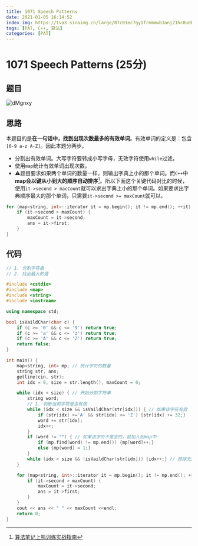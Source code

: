 ```yaml
---
title: 1071 Speech Patterns
date: 2021-01-05 16:14:52
index_img: https://tva3.sinaimg.cn/large/87c01ec7gy1frmmmwb3anj21hc0u0b2a.jpg
tags: [PAT, C++, 算法]
categories: [PAT]
---
```


# 1071 Speech Patterns (25分)

## 题目

![dMgnxy](https://gitee.com/yoyhm/oss/raw/master/uPic/dMgnxy.png)

## 思路

本题目的是**在一句话中，找到出现次数最多的有效单词**。有效单词的定义是：包含`[0-9 a-z A-Z]`。因此本题分两步。

- 分割出有效单词。大写字符要转成小写字母，无效字符使用`while`过滤。
- 使用`map`统计有效单词出现次数。
- ⚠️题目要求如果两个单词的数量一样，则输出字典上小的那个单词。而`C++`中**map会以键从小到大的顺序自动排序**[^1]。所以下面这个关键代码对比的时候，使用`it->second > macCount`就可以求出字典上小的那个单词。如果要求出字典顺序最大的那个单词，只需要`it->second >= maxCount`就可以。

```C++
for (map<string, int>::iterator it = mp.begin(); it != mp.end(); ++it) {
	if (it->second > maxCount) {
		maxCount = it->second;
		ans = it->first;
	}
}
```

## 代码

```C++
// 1. 分割字符串
// 2. 找出最大的值

#include <cstdio>
#include <map>
#include <string>
#include <iostream>

using namespace std;

bool isVaildChar(char c) {
    if (c >= '0' && c <= '9') return true;
    if (c >= 'a' && c <= 'z') return true;
    if (c >= 'A' && c <= 'Z') return true;
    return false;
}

int main() {
    map<string, int> mp; // 统计字符的数量
    string str, ans;
    getline(cin, str);
    int idx = 0, size = str.length(), maxCount = 0;

    while (idx < size) { // 开始分割字符串
        string word;
        // 1. 判断当前字符是否有效
        while (idx < size && isVaildChar(str[idx])) { // 如果该字符有效
            if (str[idx] >='A' && str[idx] <= 'Z') {str[idx] += 32;}
            word += str[idx];
            idx++;
        }
        if (word != "") { // 如果该字符不是空的，就加入到map中
            if (mp.find(word) != mp.end()) {mp[word]++;}
            else {mp[word] = 1;}
        }
        while (idx < size && !isVaildChar(str[idx])) {idx++;} // 排除无效字符
    }

    for (map<string, int>::iterator it = mp.begin(); it != mp.end(); ++it) {
        if (it->second > maxCount) {
            maxCount = it->second;
            ans = it->first;
        }
    }
    cout << ans << " " << maxCount <<endl;
    return 0;
}
```

[^1]: [算法笔记上机训练实战指南](https://book.douban.com/subject/30162908/)
